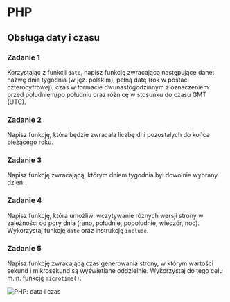 # PHP

## Obsługa daty i czasu

### Zadanie 1

Korzystając z funkcji `date`, napisz funkcję zwracającą następujące dane: nazwę dnia tygodnia (w jęz. polskim), pełną datę (rok w postaci czterocyfrowej), czas w formacie dwunastogodzinnym z oznaczeniem przed południem/po południu oraz różnicę w stosunku do czasu GMT (UTC).

### Zadanie 2

Napisz funkcję, która będzie zwracała liczbę dni pozostałych do końca bieżącego roku.

### Zadanie 3

Napisz funkcję zwracającą, którym dniem tygodnia był dowolnie wybrany dzień.

### Zadanie 4

Napisz funkcję, która umożliwi wczytywanie różnych wersji strony w zależności od pory dnia (rano, południe, popołudnie, wieczór, noc). Wykorzystaj funkcję `date` oraz instrukcję `include`.

### Zadanie 5

Napisz funkcję zwracającą czas generowania strony, w którym wartości sekund i mikrosekund są wyświetlane oddzielnie. Wykorzystaj do tego celu m.in. funkcję `microtime()`.

![PHP: data i czas](https://ckziu2.edu.pl/programista/zadania/php-mysql/php-data-czas.png)
